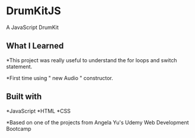 # DrumKitJS
A JavaScript DrumKit

## What I Learned
*This project was really useful to understand the for loops and switch statement.

*First time using " new Audio " constructor.

## Built with
*JavaScript
*HTML
*CSS

*Based on one of the projects from Angela Yu's Udemy Web Development Bootcamp
